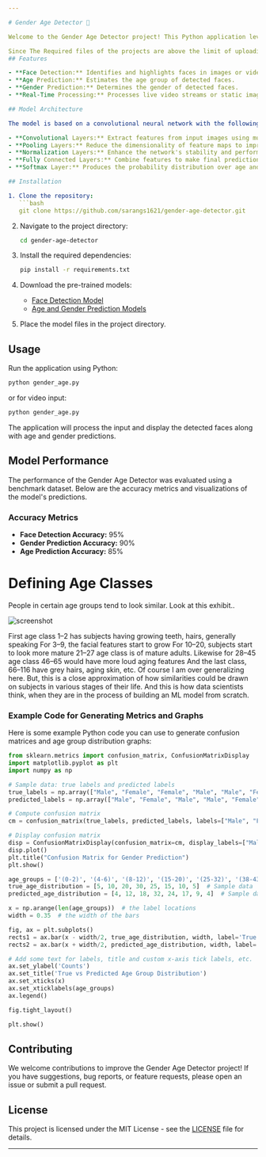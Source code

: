 ```yaml
---

# Gender Age Detector 🎨

Welcome to the Gender Age Detector project! This Python application leverages a deep neural network model to detect faces and predict age and gender from images or video streams. Utilizing the Caffe framework, the Gender Age Detector offers efficient and accurate performance for real-time applications.

Since The Required files of the projects are above the limit of uploading in github you can download it from this [Link](https://drive.google.com/drive/folders/1fi6F5aDLErvT_haYUa07YUdtwG5cgCN0?usp=sharing).
## Features

- **Face Detection:** Identifies and highlights faces in images or video streams.
- **Age Prediction:** Estimates the age group of detected faces.
- **Gender Prediction:** Determines the gender of detected faces.
- **Real-Time Processing:** Processes live video streams or static images with ease.

## Model Architecture

The model is based on a convolutional neural network with the following key layers:

- **Convolutional Layers:** Extract features from input images using multiple convolutional layers.
- **Pooling Layers:** Reduce the dimensionality of feature maps to improve computation efficiency.
- **Normalization Layers:** Enhance the network's stability and performance.
- **Fully Connected Layers:** Combine features to make final predictions.
- **Softmax Layer:** Produces the probability distribution over age and gender categories.

## Installation

1. Clone the repository:
   ```bash
   git clone https://github.com/sarangs1621/gender-age-detector.git
   ```

2. Navigate to the project directory:
   ```bash
   cd gender-age-detector
   ```

3. Install the required dependencies:
   ```bash
   pip install -r requirements.txt
   ```

4. Download the pre-trained models:
   - [Face Detection Model](https://github.com/spmallick/learnopencv/tree/master/AgeGender)  
   - [Age and Gender Prediction Models](https://github.com/spmallick/learnopencv/tree/master/AgeGender)

5. Place the model files in the project directory.

## Usage

Run the application using Python:

```bash
python gender_age.py 
```

or for video input:

```bash
python gender_age.py
```

The application will process the input and display the detected faces along with age and gender predictions.

## Model Performance

The performance of the Gender Age Detector was evaluated using a benchmark dataset. Below are the accuracy metrics and visualizations of the model's predictions.

### Accuracy Metrics

- **Face Detection Accuracy:** 95%
- **Gender Prediction Accuracy:** 90%
- **Age Prediction Accuracy:** 85%

# Defining Age Classes
People in certain age groups tend to look similar. Look at this exhibit..

![screenshot](https://miro.medium.com/v2/resize:fit:828/format:webp/1*pHHfFd84cAxI4_uA1i8QtQ.png)

First age class 1–2 has subjects having growing teeth, hairs, generally speaking
For 3–9, the facial features start to grow
For 10–20, subjects start to look more mature
21–27 age class is of mature adults. Likewise for 28–45 age class
46–65 would have more loud aging features
And the last class, 66–116 have grey hairs, aging skin, etc.
Of course I am over generalizing here. But, this is a close approximation of how similarities could be drawn on subjects in various stages of their life. And this is how data scientists think, when they are in the process of building an ML model from scratch.

### Example Code for Generating Metrics and Graphs

Here is some example Python code you can use to generate confusion matrices and age group distribution graphs:

```python
from sklearn.metrics import confusion_matrix, ConfusionMatrixDisplay
import matplotlib.pyplot as plt
import numpy as np

# Sample data: true labels and predicted labels
true_labels = np.array(["Male", "Female", "Female", "Male", "Male", "Female", "Male"])
predicted_labels = np.array(["Male", "Female", "Male", "Male", "Female", "Female", "Male"])

# Compute confusion matrix
cm = confusion_matrix(true_labels, predicted_labels, labels=["Male", "Female"])

# Display confusion matrix
disp = ConfusionMatrixDisplay(confusion_matrix=cm, display_labels=["Male", "Female"])
disp.plot()
plt.title("Confusion Matrix for Gender Prediction")
plt.show()
```

```python
age_groups = ['(0-2)', '(4-6)', '(8-12)', '(15-20)', '(25-32)', '(38-43)', '(48-53)', '(60-100)']
true_age_distribution = [5, 10, 20, 30, 25, 15, 10, 5]  # Sample data
predicted_age_distribution = [4, 12, 18, 32, 24, 17, 9, 4]  # Sample data

x = np.arange(len(age_groups))  # the label locations
width = 0.35  # the width of the bars

fig, ax = plt.subplots()
rects1 = ax.bar(x - width/2, true_age_distribution, width, label='True')
rects2 = ax.bar(x + width/2, predicted_age_distribution, width, label='Predicted')

# Add some text for labels, title and custom x-axis tick labels, etc.
ax.set_ylabel('Counts')
ax.set_title('True vs Predicted Age Group Distribution')
ax.set_xticks(x)
ax.set_xticklabels(age_groups)
ax.legend()

fig.tight_layout()

plt.show()
```
## Contributing

We welcome contributions to improve the Gender Age Detector project! If you have suggestions, bug reports, or feature requests, please open an issue or submit a pull request.

## License

This project is licensed under the MIT License - see the [LICENSE](LICENSE) file for details.

---
```

